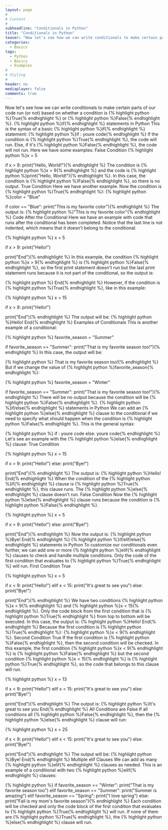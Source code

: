```yaml
---
layout: page
#
# Content
#
subheadline: "Conditionals in Python"
title: "Conditionals in Python"
teaser: "Now let's see how we can write conditionals to make certain parts of our code run (or not) based on whether a condition is {% highlight python %}True{% endhighlight %} or {% highlight python %}False{% endhighlight %}."
categories:
  - Basics
tags:
  - Python
  - Basics
  - Examples
#
# Styling
#
header: no
mediaplayer: false
comments: true
---
```


Now let's see how we can write conditionals to make certain parts of our code run (or not) based on whether a condition is {% highlight python %}True{% endhighlight %} or {% highlight python %}False{% endhighlight %}.
{% highlight python %}if{% endhighlight %} statements in Python
This is the syntax of a basic {% highlight python %}if{% endhighlight %} statement:
{% highlight python %}if <condition>:
    youre code{% endhighlight %}
If the condition is {% highlight python %}True{% endhighlight %}, the code will run. Else, if it's {% highlight python %}False{% endhighlight %}, the code will not run.
Here we have some examples:
False Condition
{% highlight python %}x = 5

if x > 9:
    print("Hello, World!"){% endhighlight %}
The condition is {% highlight python %}x > 9{% endhighlight %} and the code is {% highlight python %}print("Hello, World!"){% endhighlight %}. 
In this case, the condition is {% highlight python %}False{% endhighlight %}, so there is no output.
True Condition
Here we have another example. Now the condition is {% highlight python %}True{% endhighlight %}:
{% highlight python %}color = "Blue"

if color == "Blue":
    print("This is my favorite color"){% endhighlight %}
The output is:
{% highlight python %}"This is my favorite color"{% endhighlight %}
Code After the Conditional
Here we have an example with code that runs after the conditional has been completed. Notice that the last line is not indented, which means that it doesn't belong to the conditional.

{% highlight python %}
x = 5

if x > 9:
    print("Hello!")

print("End"){% endhighlight %}
In this example, the condition {% highlight python %}x > 9{% endhighlight %} is {% highlight python %}False{% endhighlight %}, so the first print statement doesn't run but the last print statement runs because it is not part of the conditional, so the output is:

{% highlight python %}
End{% endhighlight %}
However, if the condition is {% highlight python %}True{% endhighlight %}, like in this example:

{% highlight python %}
x = 15

if x > 9:
    print("Hello!")

print("End"){% endhighlight %}
The output will be:
{% highlight python %}Hello!
End{% endhighlight %}
Examples of Conditionals
This is another example of a conditional:

{% highlight python %}
favorite_season = "Summer"

if favorite_season == "Summer":
    print("That is my favorite season too!"){% endhighlight %}
In this case, the output will be:

{% highlight python %}
That is my favorite season too!{% endhighlight %}
But if we change the value of {% highlight python %}favorite_season{% endhighlight %}:

{% highlight python %}
favorite_season = "Winter"

if favorite_season == "Summer":
    print("That is my favorite season too!"){% endhighlight %}
There will be no output because the condition will be {% highlight python %}False{% endhighlight %}.
{% highlight python %}if/else{% endhighlight %} statements in Python
We can add an {% highlight python %}else{% endhighlight %} clause to the conditional if we need to specify what should happen when the condition is {% highlight python %}False{% endhighlight %}.
This is the general syntax:

{% highlight python %}
if <condition>:
    youre code
else:
    youre code{% endhighlight %}
Let's see an example with the {% highlight python %}else{% endhighlight %} clause:
True Condition

{% highlight python %}
x = 15

if x > 9:
    print("Hello!")
else:
    print("Bye!")

print("End"){% endhighlight %}
The output is:
{% highlight python %}Hello!
End{% endhighlight %}
When the condition of the {% highlight python %}if{% endhighlight %} clause is {% highlight python %}True{% endhighlight %}, this clause runs. The {% highlight python %}else{% endhighlight %} clause doesn't run.
False Condition
Now the {% highlight python %}else{% endhighlight %} clause runs because the condition is {% highlight python %}False{% endhighlight %}.

{% highlight python %}
x = 5

if x > 9:
    print("Hello!")
else:
    print("Bye!")

print("End"){% endhighlight %}
Now the output is:
{% highlight python %}Bye!
End{% endhighlight %}
{% highlight python %}if/elif/else{% endhighlight %} statements in Python
To customize our conditionals even further, we can add one or more {% highlight python %}elif{% endhighlight %} clauses to check and handle multiple conditions. Only the code of the first condition that evaluates to {% highlight python %}True{% endhighlight %} will run. 
First Condition True

{% highlight python %}
x = 5

if x < 9:
    print("Hello!")
elif x < 15:
    print("It's great to see you")
else:
    print("Bye!")

print("End"){% endhighlight %}
We have two conditions {% highlight python %}x < 9{% endhighlight %} and {% highlight python %}x < 15{% endhighlight %}. Only the code block from the first condition that is {% highlight python %}True{% endhighlight %} from top to bottom will be executed.
In this case, the output is:
{% highlight python %}Hello!
End{% endhighlight %}
Because the first condition is {% highlight python %}True{% endhighlight %}: {% highlight python %}x < 9{% endhighlight %}.
Second Condition True
If the first condition is {% highlight python %}False{% endhighlight %}, then the second condition will be checked. 
In this example, the first condition {% highlight python %}x < 9{% endhighlight %} is {% highlight python %}False{% endhighlight %} but the second condition {% highlight python %}x < 15{% endhighlight %} is {% highlight python %}True{% endhighlight %}, so the code that belongs to this clause will run.

{% highlight python %}
x = 13

if x < 9:
    print("Hello!")
elif x < 15:
    print("It's great to see you")
else:
    print("Bye!")

print("End"){% endhighlight %}
The output is:
{% highlight python %}It's great to see you
End{% endhighlight %}
All Conditions are False
If all conditions all {% highlight python %}False{% endhighlight %}, then the {% highlight python %}else{% endhighlight %} clause will run:

{% highlight python %}
x = 25

if x < 9:
    print("Hello!")
elif x < 15:
    print("It's great to see you")
else:
    print("Bye!")

print("End"){% endhighlight %}
The output will be:
{% highlight python %}Bye!
End{% endhighlight %}
Multiple elif Clauses
We can add as many {% highlight python %}elif{% endhighlight %} clauses as needed. This is an example of a conditional with two {% highlight python %}elif{% endhighlight %} clauses:

{% highlight python %}
if favorite_season == "Winter":
    print("That is my favorite season too")
elif favorite_season == "Summer":
    print("Summer is amazing")
elif favorite_season == "Spring":
    print("I love spring")
else:
    print("Fall is my mom's favorite season"){% endhighlight %}
Each condition will be checked and only the code block of the first condition that evaluates to {% highlight python %}True{% endhighlight %} will run. If none of them are {% highlight python %}True{% endhighlight %}, the {% highlight python %}else{% endhighlight %} clause will run.
